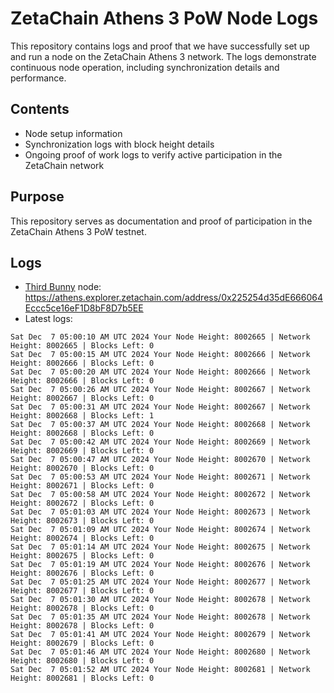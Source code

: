 # ZetaChain Athens 3 PoW Node Logs
This repository contains logs and proof that we have successfully set up and run a node on the ZetaChain Athens 3 network. The logs demonstrate continuous node operation, including synchronization details and performance.

## Contents
- Node setup information
- Synchronization logs with block height details
- Ongoing proof of work logs to verify active participation in the ZetaChain network

## Purpose
This repository serves as documentation and proof of participation in the ZetaChain Athens 3 PoW testnet.

## Logs

- [Third Bunny](https://thirdbunny.xyz/) node: https://athens.explorer.zetachain.com/address/0x225254d35dE666064Eccc5ce16eF1D8bF8D7b5EE
- Latest logs:
```
Sat Dec  7 05:00:10 AM UTC 2024 Your Node Height: 8002665 | Network Height: 8002665 | Blocks Left: 0
Sat Dec  7 05:00:15 AM UTC 2024 Your Node Height: 8002666 | Network Height: 8002666 | Blocks Left: 0
Sat Dec  7 05:00:20 AM UTC 2024 Your Node Height: 8002666 | Network Height: 8002666 | Blocks Left: 0
Sat Dec  7 05:00:26 AM UTC 2024 Your Node Height: 8002667 | Network Height: 8002667 | Blocks Left: 0
Sat Dec  7 05:00:31 AM UTC 2024 Your Node Height: 8002667 | Network Height: 8002668 | Blocks Left: 1
Sat Dec  7 05:00:37 AM UTC 2024 Your Node Height: 8002668 | Network Height: 8002668 | Blocks Left: 0
Sat Dec  7 05:00:42 AM UTC 2024 Your Node Height: 8002669 | Network Height: 8002669 | Blocks Left: 0
Sat Dec  7 05:00:47 AM UTC 2024 Your Node Height: 8002670 | Network Height: 8002670 | Blocks Left: 0
Sat Dec  7 05:00:53 AM UTC 2024 Your Node Height: 8002671 | Network Height: 8002671 | Blocks Left: 0
Sat Dec  7 05:00:58 AM UTC 2024 Your Node Height: 8002672 | Network Height: 8002672 | Blocks Left: 0
Sat Dec  7 05:01:03 AM UTC 2024 Your Node Height: 8002673 | Network Height: 8002673 | Blocks Left: 0
Sat Dec  7 05:01:09 AM UTC 2024 Your Node Height: 8002674 | Network Height: 8002674 | Blocks Left: 0
Sat Dec  7 05:01:14 AM UTC 2024 Your Node Height: 8002675 | Network Height: 8002675 | Blocks Left: 0
Sat Dec  7 05:01:19 AM UTC 2024 Your Node Height: 8002676 | Network Height: 8002676 | Blocks Left: 0
Sat Dec  7 05:01:25 AM UTC 2024 Your Node Height: 8002677 | Network Height: 8002677 | Blocks Left: 0
Sat Dec  7 05:01:30 AM UTC 2024 Your Node Height: 8002678 | Network Height: 8002678 | Blocks Left: 0
Sat Dec  7 05:01:35 AM UTC 2024 Your Node Height: 8002678 | Network Height: 8002678 | Blocks Left: 0
Sat Dec  7 05:01:41 AM UTC 2024 Your Node Height: 8002679 | Network Height: 8002679 | Blocks Left: 0
Sat Dec  7 05:01:46 AM UTC 2024 Your Node Height: 8002680 | Network Height: 8002680 | Blocks Left: 0
Sat Dec  7 05:01:52 AM UTC 2024 Your Node Height: 8002681 | Network Height: 8002681 | Blocks Left: 0
```
